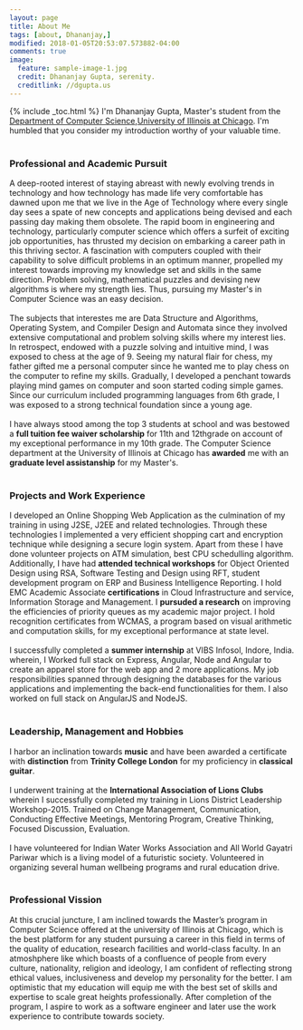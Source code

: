 ```yaml
---
layout: page
title: About Me
tags: [about, Dhananjay,]
modified: 2018-01-05T20:53:07.573882-04:00
comments: true
image:
  feature: sample-image-1.jpg
  credit: Dhananjay Gupta, serenity.
  creditlink: //dgupta.us
---
```

{% include _toc.html %}
I'm Dhananjay Gupta, Master's student from the <a href="https://www.cs.uic.edu/">Department of Computer
Science</a>,<a href="https://www.uic.edu/">University of Illinois at Chicago</a>. I'm humbled
that you consider my introduction worthy of your valuable time.<br/><br/>
### Professional and Academic Pursuit
A deep-rooted interest of staying abreast with newly evolving trends in technology and how technology has made life very comfortable has dawned upon me that we live in the Age of Technology where every single day sees a spate of new concepts and applications being devised and each passing day making them obsolete. The rapid boom in engineering and technology, particularly computer science which offers a surfeit of exciting job opportunities, has thrusted my decision on embarking a career path in this thriving sector. A fascination with computers coupled with their capability to solve difficult problems in an optimum manner, propelled my interest towards improving my knowledge set and skills in the same direction. Problem solving, mathematical puzzles and devising new algorithms is where my strength lies. Thus, pursuing my Master's in Computer Science was an easy decision. <br><br/>
The subjects that interestes me are Data Structure and Algorithms, Operating System, and Compiler Design and Automata since they involved extensive computational and problem solving skills where my interest lies. In retrospect, endowed with a puzzle solving and intuitive mind, I was exposed to chess at the age of 9. Seeing my natural flair for chess, my father gifted me a personal computer since he wanted me to play chess on the computer to refine my skills. Gradually, I developed a penchant towards playing mind games on computer and soon started coding simple games. Since our curriculum included programming languages from 6th grade, I was exposed to a strong technical foundation since a young age. <br><br/>
I have always stood among the top 3 students at school and was bestowed a **full tuition fee waiver scholarship** for 11th and 12thgrade on account of my exceptional performance in my 10th grade. The Computer Science department at the University of Illinois at Chicago has **awarded** me with an **graduate level assistanship** for my Master's. <br/><br/>
### Projects and Work Experience 
I developed an Online Shopping Web Application as the culmination of my training in using J2SE, J2EE and related technologies. Through these technologies I implemented a very efficient shopping cart and encryption technique while designing a secure login system. Apart from these I have done volunteer projects on ATM simulation, best CPU schedulling algorithm. Additionally, I have had **attended technical workshops** for Object Oriented Design using RSA, Software Testing and Design using RFT, student development program on ERP and Business Intelligence Reporting. I hold EMC Academic Associate **certifications** in Cloud Infrastructure and service, Information Storage and Management. I **pursuded a research** on improving the efficiencies of priority queues as my academic major project. I hold recognition certificates from WCMAS, a program based on visual arithmetic and computation skills, for my exceptional performance at state level.<br/><br/>
I successfully completed a **summer internship** at VIBS Infosol, Indore, India. wherein, I Worked full stack on Express, Angular, Node and Angular to create an apparel store for the web app and 2 more applications. My job responsibilities spanned through designing the databases for the various applications and implementing the back-end functionalities for them. I also worked on full stack on AngularJS and NodeJS. <br/> <br/>

### Leadership, Management and Hobbies
I harbor an inclination towards **music** and have been awarded a certificate with **distinction** from **Trinity College London** for my proficiency in **classical guitar**.<br/><br/>
I underwent training at the **International Association of Lions Clubs** wherein I successfully completed my training in Lions District Leadership Workshop-2015. Trained on Change Management, Communication, Conducting Effective Meetings, Mentoring Program,
Creative Thinking, Focused Discussion, Evaluation.<br/><br/>
I have volunteered for Indian Water Works Association and All World Gayatri Pariwar which is a living model of a futuristic society. Volunteered in organizing several human wellbeing programs and rural education drive.<br/><br/> 

### Professional Vission
At this crucial juncture, I am inclined towards the Master’s program in Computer Science offered at the university of Illinois at Chicago, which is the best platform for any student pursuing a career in this field in terms of the quality of education, research facilities and world-class faculty. In an atmoshphere like which boasts of a confluence of people from every culture, nationality, religion and ideology, I am confident of reflecting strong ethical values, inclusiveness and develop my personality for the better. I am optimistic that my education will equip me with the best set of skills and expertise to scale great heights professionally. After completion of the program, I aspire to work as a software engineer and later use the work experience to contribute towards society.
